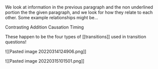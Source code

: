 
We look at information in the previous paragraph and the non underlined portion the the given paragraph, and we look for how they relate to each other. Some example relationships might be...

Contrasting
Addition
Causation
Timing

These happen to be the four types of [[transitions]] used in transition questions!

![[Pasted image 20220314124906.png]]

![[Pasted image 20220315101501.png]]